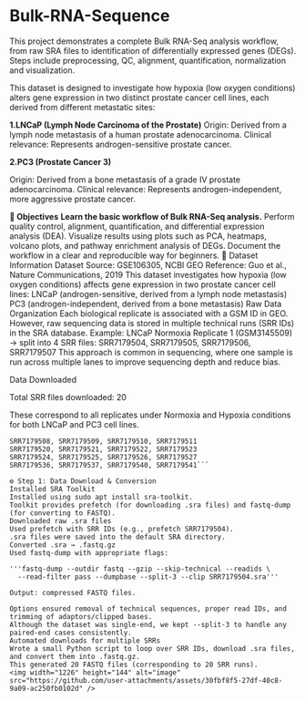 # Bulk-RNA-Sequence
This project demonstrates a complete Bulk RNA-Seq analysis workflow, from raw SRA files to identification of differentially expressed genes (DEGs). Steps include preprocessing, QC, alignment, quantification, normalization and visualization.

This dataset is designed to investigate how hypoxia (low oxygen conditions) alters gene expression in two distinct prostate cancer cell lines, each derived from different metastatic sites:

**1.LNCaP (Lymph Node Carcinoma of the Prostate)**
Origin: Derived from a lymph node metastasis of a human prostate adenocarcinoma.
Clinical relevance: Represents androgen-sensitive prostate cancer.

**2.PC3 (Prostate Cancer 3)**

Origin: Derived from a bone metastasis of a grade IV prostate adenocarcinoma.
Clinical relevance: Represents androgen-independent, more aggressive prostate cancer.

**📌 Objectives**
**Learn the basic workflow of Bulk RNA-Seq analysis.**
Perform quality control, alignment, quantification, and differential expression analysis (DEA).
Visualize results using plots such as PCA, heatmaps, volcano plots, and pathway enrichment analysis of DEGs.
Document the workflow in a clear and reproducible way for beginners.
📂 Dataset Information
Dataset Source: GSE106305, NCBI GEO
Reference: Guo et al., Nature Communications, 2019
This dataset investigates how hypoxia (low oxygen conditions) affects gene expression in two prostate cancer cell lines:
LNCaP (androgen-sensitive, derived from a lymph node metastasis)
PC3 (androgen-independent, derived from a bone metastasis)
Raw Data Organization
Each biological replicate is associated with a GSM ID in GEO.
However, raw sequencing data is stored in multiple technical runs (SRR IDs) in the SRA database.
Example:
LNCaP Normoxia Replicate 1 (GSM3145509) → split into 4 SRR files:
SRR7179504, SRR7179505, SRR7179506, SRR7179507
This approach is common in sequencing, where one sample is run across multiple lanes to improve sequencing depth and reduce bias.

Data Downloaded

Total SRR files downloaded: 20

These correspond to all replicates under Normoxia and Hypoxia conditions for both LNCaP and PC3 cell lines.
```SRR7179504, SRR7179505, SRR7179506, SRR7179507
SRR7179508, SRR7179509, SRR7179510, SRR7179511
SRR7179520, SRR7179521, SRR7179522, SRR7179523
SRR7179524, SRR7179525, SRR7179526, SRR7179527
SRR7179536, SRR7179537, SRR7179540, SRR7179541```

⚙️ Step 1: Data Download & Conversion
Installed SRA Toolkit
Installed using sudo apt install sra-toolkit.
Toolkit provides prefetch (for downloading .sra files) and fastq-dump (for converting to FASTQ).
Downloaded raw .sra files
Used prefetch with SRR IDs (e.g., prefetch SRR7179504).
.sra files were saved into the default SRA directory.
Converted .sra → .fastq.gz
Used fastq-dump with appropriate flags:

'''fastq-dump --outdir fastq --gzip --skip-technical --readids \
  --read-filter pass --dumpbase --split-3 --clip SRR7179504.sra'''

Output: compressed FASTQ files.

Options ensured removal of technical sequences, proper read IDs, and trimming of adaptors/clipped bases.
Although the dataset was single-end, we kept --split-3 to handle any paired-end cases consistently.
Automated downloads for multiple SRRs
Wrote a small Python script to loop over SRR IDs, download .sra files, and convert them into .fastq.gz.
This generated 20 FASTQ files (corresponding to 20 SRR runs).
<img width="1226" height="144" alt="image" src="https://github.com/user-attachments/assets/30fbf8f5-27df-40c8-9a09-ac250fb0102d" />
